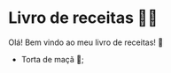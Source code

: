 # Livro de receitas :woman_cook:

Olá! Bem vindo ao meu livro de receitas! :clap:

* Torta de maçã​ :apple:;